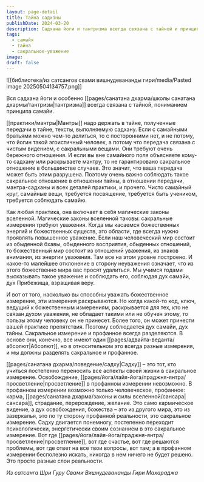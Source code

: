 ```yaml
---
layout: page-detail
title: Тайна садханы
publishDate: 2024-03-20
description: Садхана йоги и тантризма всегда связана с тайной и принципом самайи - сакральные знания, мантры и практики передаются только посвящённым, чтобы сохранить чистоту и уважение к божественному. Нарушение тайны разрушает силу передачи и может привести к препятствиям. Просветление возможно только в сакральном измерении, поэтому садху учится переносить всю свою жизнь в сферу сакрального, где раскрываются истинные ответы и счастье.
tags:
  - самайя
  - тайна
  - сакральное-уважение
image: 
draft: false
---
```

![[библиотека/из сатсангов свами вишнудевананды гири/media/Pasted image 20250504134757.png]]
  
 Вся садхана йоги и особенно [[pages/санатана дхарма/школы санатана дхармы/тантризм|тантризма]] всегда связана с тайной, пониманием принципа самайи.

 [[практики/мантры|Мантры]] надо держать в тайне, полученные передачи в тайне, тексты, выполняемую садхану. Если с самайными братьями можно чем-то делиться, то с посторонними нет, и не потому, что йогин такой эгоистичный человек, а потому что передача связана с чистым видением, с сакральными вещами. Они требуют очень бережного отношения. И если вы вне самайного поля объясняете кому-то садхану или раскрываете мантру, то не гарантировано сакральное отношение в большинстве случаев. Это значит, что ваша передача может быть этим разрушена. Поэтому очень важно соблюдать такое сакральное отношение в отношении тайны, в отношении передачи, мантра-садханы и всех деталей практики, и прочего. Чисто самайный круг, самайные вещи, требуется посвящение, требуется быть учеником, требуется соблюдать самайю.

 Как любая практика, она включает в себя магические законы вселенной. Магические законы вселенной таковы: сакральные измерения требуют уважения. Когда мы касаемся божественных энергий и божественных существ, это области, где всегда нужно проявлять повышенное уважение. Если наш человеческий мир состоит из обыденной бхавы, обыденного восприятия, обыденных отношений, то божественный мир состоит из отношений уважения, из знаков внимания, из энергии уважения. Там все на этом уровне построено. И какое-то малейшее отклонение в сторону неуважения означает, что из этого божественно мира вас просят удалиться. Мы учимся годами высказывать такое уважение и соблюдать его, соблюдая дух самайи, дух Прибежища, взращивая веру.

 И вот от того, насколько вы способны уважать божественное измерение, эти измерения раскрываются. Но когда какой-то код, ключ, ведущий к божественным измерениям, раскрывается для тех, кто не связан духом уважения, не обладает такими или не обучен этому, то пользы этому человеку он не принесет. Более того, он может принести вашей практике препятствия. Поэтому соблюдается дух самайи, дух тайны. Сакральное измерение и профанное всегда разделяются. В основе они, конечно, все имеют один [[pages/адвайта-веданта/абсолют|Абсолют]], но в относительном это всегда разные измерения, и мы должны разделять сакральное и профанное.

 [[pages/санатана дхарма/поведение/садху|Садху]] – это тот, кто учиться постепенно переносить все аспекты своей жизни в сакральное измерение. Освобождение, [[pages/йога/лайя-йога/праджня-янтра/просветление|просветление]] в профанном измерении невозможно. В профанном измерении возможно только человеческое, профанное: карма, [[pages/санатана дхарма/законы и силы вселенной/сансара|сансара]], страдание, перерождение, желание. Это само кармическое видение, а дух освобождения, божества – это из другого мира, это из зазеркалья, это по ту сторону профанной реальности, это сакральное измерение. Садху двигается понемногу, постепенно переходит психологически, энергетически своим сознанием в это сакральное измерение. Вот где [[pages/йога/лайя-йога/праджня-янтра/просветление|просветление]], вот где счастье, вот где решаются проблемы, вот где ответ на все твои вопросы, вот там; а в профанном измерении бесполезно искать, никогда в нем ничего не будет решено. Это просто разные слои реальности.

*Из сатсанга Шри Гуру Свами Вишнудевананды Гири Махараджа*